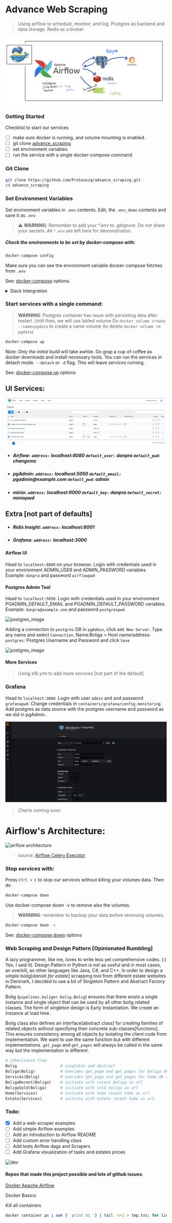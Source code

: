 # Advance Web Scraping
> Using airflow to schedule, monitor, and log. Postgres as backend and data storage. Redis as a broker

![advance_image](images/advance_design.jpg)

### Getting Started
Checklist to start our services

- [ ] make sure docker is running, and volume mounting is enabled.
- [ ] git clone [advance_scraping](https://github.com/Proteusiq/advance_scraping.git)
- [ ] set environment variables
- [ ] run the service with a single docker-compose command

### Git Clone
```bash
git clone https://github.com/Proteusiq/advance_scraping.git
cd advance_scraping
```


### Set Environment Variables

Set environment variables in `.env` contents. Edit, the `.env_demo` contents and save it as `.env`
> ⚠️ **WARNING**: Remember to add your *.env to .gitignore. Do not share your secrets. All `*.env` are left here for demonstration.

##### Check the environments to be set by docker-compose with:

```bash
docker-compose config
```

Make sure you can see the environment variable docker-compose fetches from `.env`

See: [docker-compose](https://docs.docker.com/compose/reference/overview/) options.

<details><summary>Slack Intergration</summary>
<p>
#### How to Step-up Slack
 - [ ] Create [Slack APP](https://api.slack.com/apps/) for a given channel
 - [ ] In `OAuth Tokens for Your Workspace` get the Bot User OAuth Token and set it in .env SLACK_TOKEN
 - [ ] Set `Bot Token Scopes` to `chat:write.customize`
 - [ ] Extra `Restrict API Token Usage` whitelist IP Address
 - [ ] In a given channel invite the bot e.g. @BotName
</p>
</details>


### Start services with a single command:

> **WARNING**: Postgres container has issue with persisting data after restart. Until then, we will use labled volume
> Do `docker volume create --name=pgdata` to create a name volume (to delete `docker volume rm pgdata`)

```bash
docker-compose up
```

Note: _Only the initial build_ will take awhile. Go grap a cup of coffee as docker downloads and install necessary tools. 
You can run the services in detach mode. `--detach` or `-d` flag. This will leave services running.

See: [docker-compose up](https://docs.docker.com/compose/reference/up/) options

## UI Services:
![advance_image](images/airflow_dag.png)
- ##### Airflow:  `address:` __localhost:8080__ `default_user:` __danpra__ `default_pwd`: __changeme__
- ##### pgAdmin: `address:` __localhost:5050__ `default_email:` __pgadmin@example.com__ `default_pwd`: __admin__
- ##### minio: `address:` __localhost:9000__ `default_key:` __danpra__ `default_secret:` __miniopwd__
## Extra [not part of defaults]
- ##### Ridis Insight: `address:` __localhost:8001__ 
- ##### Grafana: `address:` __localhost:3000__  

#### Airflow UI
Head to `localhost:8080` on your browser. Login with credentials used in your environment ADMIN_USER and ADMIN_PASSWORD variables. Example: `danpra` and password `airflowpwd` 

#### Postgres Admin Tool
Head to `localhost:5050`. Login with credentials used in your environment PGADMIN_DEFAULT_EMAIL and PGADMIN_DEFAULT_PASSWORD variables. Example: `danpra@example.com` and password `postgrespwd`

![postgres_image](images/pgAdmin_login.png)

Adding a connection to `postgres` DB in `pgAdmin`, click `Add New Server`. Type any name and select `Connection`. Name:Boliga > Host name/address: `postgres`: Postgres Username and Password and click `Save`
  
 ![postgres_image](images/pgAdmin_connection.png) 

 #### More Services
 > Using efk.yml to add more services [not part of the default]
 ### Grafana
 Head to `localhost:3000`. Login with user `admin` and and password `grafanapwd`. Change credentials in `containers/grafana/config.monitoring`. Add postgres as data source with the postgres username and password as we did in pgAdmin.

![grafana_image](images/grafana_postgres.png) 
> Charts coming soon

# Airflow's Architecture:

![airflow architecture](https://airflow.apache.org/docs/apache-airflow/stable/_images/graphviz-91fd3ca4f3dc01a69b3f84fbcd6b5c7975945ba4.png)
> source: [Airflow Celery Executor](https://airflow.apache.org/docs/apache-airflow/stable/executor/celery.html)


### Stop services with:
Press `Ctrl + C` to stop our services without killing your volumes data. Then do

```bash
docker-compose down
```

Use docker-compose down -v to remove also the volumes. 
> **WARNING**: remember to backup your data before removing volumes. 

```bash
docker-compose down -v
```
See: [docker-compose down](https://docs.docker.com/compose/reference/down/) options
### Web Scraping and Design Pattern [Opinionated Rumbling]
A lazy programmer, like me, loves to write less yet comprehensive codes. (:) Yes, I said it). Design Pattern in Python is not as useful and in most cases, an overkill, as other languages like Java, C#, and C++. In order to design a simple bolig[_danish for estate_] scrapping tool from different estate websites in Denmark, I decided to use a bit of Singleton Pattern and Abstract Factory Pattern.

Bolig (`pipelines.boliger.bolig.Bolig`) ensures that there exists a single instance and single object that can be used by all other bolig related classes. The form of singleton design is Early Instantiation. We create an instance at load time. 

Bolig class also defines an interface[abstract class] for creating families of related objects without specifying their concrete sub-classes[functions]. This ensures consistency among all objects by isolating the client code from implementation. We want to use the same function but with different implementations. `get_page` and `get_pages` will always be called in the same way but the implementation is different.

```python
# inheritance tree
Bolig                   # singleton and abstract
Boliga(Bolig)           # overides get_page and get_pages for boliga.dk api logic
Services(Bolig)         # overides get_page and get_pages for home.dk and estate.dk api logic
BoligaRecent(Boliga)    # initiate with recent boliga as url
BoligaSold(Boliga)      # initiate with sold boliga as url
Home(Services)          # initiate with home recent home as url
Estate(Services)        # initiate with estate recent home as url
```


### Todo:
- [X] Add a web-scraper examples
- [ ] Add simple Airflow examples
- [ ] Add an introduction to Airflow  README
- [ ] Add custom error handling class
- [ ] Add tests Airflow dags and Scrapers
- [ ] Add Grafana visualization of tasks and estates prices

![dev](images/dev.png)

#### Repos that made this project possible and lots of github issues:

 [Docker Apache Airflow](https://github.com/puckel/docker-airflow)


Docker Basics:

Kill all containers
```bash
docker container ps | awk {' print $1 '} | tail -n+2 > tmp.txt; for line in $(cat tmp.txt); do docker container kill $line; done; rm tmp.txt
```
